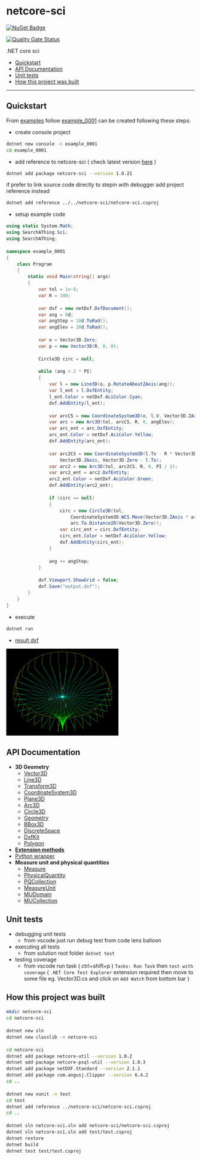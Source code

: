 # netcore-sci

[![NuGet Badge](https://buildstats.info/nuget/netcore-sci)](https://www.nuget.org/packages/netcore-sci/)

[![Quality Gate Status](https://sonarcloud.io/api/project_badges/measure?project=devel0_netcore-sci&metric=alert_status)](https://sonarcloud.io/dashboard?id=devel0_netcore-sci)

.NET core sci

- [Quickstart](#quickstart)
- [API Documentation](#api-documentation)
- [Unit tests](#unit-tests)
- [How this project was built](#how-this-project-was-built)

<hr/>

## Quickstart

From [examples](examples) follow [example_0001](examples/example_0001) can be created following these steps:

- create console project

```sh
dotnet new console -n example_0001
cd example_0001
```

- add reference to netcore-sci ( check latest version [here](https://www.nuget.org/packages/netcore-sci/) )

```sh
dotnet add package netcore-sci --version 1.0.21
```

if prefer to link source code directly to stepin with debugger add project reference instead

```sh
dotnet add reference ../../netcore-sci/netcore-sci.csproj
```

- setup example code

```csharp
using static System.Math;
using SearchAThing.Sci;
using SearchAThing;

namespace example_0001
{
    class Program
    {
        static void Main(string[] args)
        {
            var tol = 1e-8;
            var R = 100;

            var dxf = new netDxf.DxfDocument();
            var ang = 0d;
            var angStep = 10d.ToRad();
            var angElev = 20d.ToRad();

            var o = Vector3D.Zero;
            var p = new Vector3D(R, 0, 0);

            Circle3D circ = null;

            while (ang < 2 * PI)
            {
                var l = new Line3D(o, p.RotateAboutZAxis(ang));
                var l_ent = l.DxfEntity;
                l_ent.Color = netDxf.AciColor.Cyan;
                dxf.AddEntity(l_ent);

                var arcCS = new CoordinateSystem3D(o, l.V, Vector3D.ZAxis);
                var arc = new Arc3D(tol, arcCS, R, 0, angElev);
                var arc_ent = arc.DxfEntity;
                arc_ent.Color = netDxf.AciColor.Yellow;
                dxf.AddEntity(arc_ent);

                var arc2CS = new CoordinateSystem3D(l.To - R * Vector3D.ZAxis,
                    Vector3D.ZAxis, Vector3D.Zero - l.To);
                var arc2 = new Arc3D(tol, arc2CS, R, 0, PI / 2);
                var arc2_ent = arc2.DxfEntity;
                arc2_ent.Color = netDxf.AciColor.Green;
                dxf.AddEntity(arc2_ent);

                if (circ == null)
                {
                    circ = new Circle3D(tol,
                        CoordinateSystem3D.WCS.Move(Vector3D.ZAxis * arc.To.Z),
                        arc.To.Distance2D(Vector3D.Zero));
                    var circ_ent = circ.DxfEntity;
                    circ_ent.Color = netDxf.AciColor.Yellow;
                    dxf.AddEntity(circ_ent);
                }

                ang += angStep;
            }

            dxf.Viewport.ShowGrid = false;
            dxf.Save("output.dxf");
        }
    }
}
```

- execute

```sh
dotnet run
```

- [result dxf](examples/example_0001/output.dxf)

<img src="examples/example_0001/output.png" width=300>

## API Documentation

- **3D Geometry**
  - [Vector3D](doc/api/Sci/Vector3D.md)
  - [Line3D](doc/api/Sci/Line3D.md)  
  - [Transform3D](doc/api/Sci/Transform3D.md)  
  - [CoordinateSystem3D](doc/api/Sci/CoordinateSystem3D.md)
  - [Plane3D](doc/api/Sci/Plane3D.md)
  - [Arc3D](doc/api/Sci/Arc3D.md)
  - [Circle3D](doc/api/Sci/Circle3D.md)
  - [Geometry](doc/api/Sci/Geometry.md)
  - [BBox3D](doc/api/Sci/BBox3D.md)  
  - [DiscreteSpace](doc/api/Sci/DiscreteSpace-1.md)
  - [DxfKit](doc/api/Sci/DxfKit.md)
  - [Polygon](doc/api/Sci/Polygon.md)
- [**Extension methods**](doc/api/SciExt.md)
- [Python wrapper](doc/api/PythonPipe.md)
- **Measure unit and physical quantities**
  - [Measure](doc/api/Sci/Measure.md)
  - [PhysicalQuantity](doc/api/Sci/PhysicalQuantity.md)
  - [PQCollection](doc/api/Sci/PQCollection.md)
  - [MeasureUnit](doc/api/Sci/MeasureUnit.md)
  - [MUDomain](doc/api/Sci/MUDomain.md)
  - [MUCollection](doc/api/Sci/MUCollection.md)

## Unit tests

- debugging unit tests
  - from vscode just run debug test from code lens balloon
- executing all tests
  - from solution root folder `dotnet test`
- testing coverage
  - from vscode run task ( ctrl+shift+p ) `Tasks: Run Task` then `test with coverage` ( `.NET Core Test Explorer` extension required then move to some file eg. Vector3D.cs and click on `Add Watch` from bottom bar )

## How this project was built

```sh
mkdir netcore-sci
cd netcore-sci

dotnet new sln
dotnet new classlib -n netcore-sci

cd netcore-sci
dotnet add package netcore-util --version 1.0.2
dotnet add package netcore-psql-util --version 1.0.3
dotnet add package netDXF.Standard --version 2.1.1
dotnet add package com.angusj.Clipper --version 6.4.2
cd ..

dotnet new xunit -n test
cd test
dotnet add reference ../netcore-sci/netcore-sci.csproj
cd ..

dotnet sln netcore-sci.sln add netcore-sci/netcore-sci.csproj
dotnet sln netcore-sci.sln add test/test.csproj
dotnet restore
dotnet build
dotnet test test/test.csproj
```

